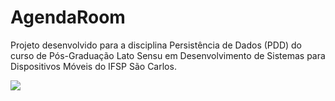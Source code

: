 # AgendaRoom
Projeto desenvolvido para a disciplina Persistência de Dados (PDD) do curso de Pós-Graduação Lato Sensu em Desenvolvimento de Sistemas para Dispositivos Móveis do IFSP São Carlos.

<img src="https://developer.android.com/static/topic/libraries/architecture/images/final-architecture.png?hl=pt-br" />
